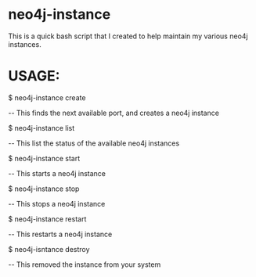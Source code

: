 neo4j-instance
==============

This is a quick bash script that I created to help maintain my various neo4j instances.

USAGE:
======

$ neo4j-instance create

-- This finds the next available port, and creates a neo4j instance

$ neo4j-instance list

-- This list the status of the available neo4j instances

$ neo4j-instance start <PORT NUMBER>

-- This starts a neo4j instance

$ neo4j-instance stop <PORT NUMBER>

-- This stops a neo4j instance

$ neo4j-instance restart <PORT NUMBER>

-- This restarts a neo4j instance

$ neo4j-isntance destroy <PORT NUMBER>

-- This removed the instance from your system
